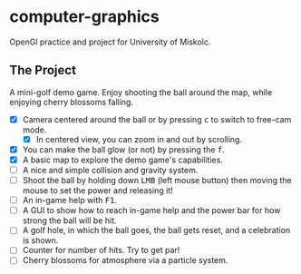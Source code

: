 # computer-graphics
OpenGl practice and project for University of Miskolc.

## The Project
A mini-golf demo game. Enjoy shooting the ball around the map, while enjoying cherry blossoms falling.

 - [x] Camera centered around the ball or by pressing <kbd>c</kbd> to switch to free-cam mode.
   - [x] In centered view, you can zoom in and out by scrolling.
 - [x] You can make the ball glow (or not) by pressing the <kbd>f</kbd>.
 - [x] A basic map to explore the demo game's capabilities.
 - [ ] A nice and simple collision and gravity system.
 - [ ] Shoot the ball by holding down <kbd>LMB</kbd> (left mouse button) then moving the mouse to set the power and releasing it!
 - [ ] An in-game help with <kbd>F1</kbd>.
 - [ ] A GUI to show how to reach in-game help and the power bar for how strong the ball will be hit.
 - [ ] A golf hole, in which the ball goes, the ball gets reset, and a celebration is shown.
 - [ ] Counter for number of hits. Try to get par!
 - [ ] Cherry blossoms for atmosphere via a particle system.
